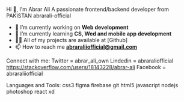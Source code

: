 Hi 👋, I'm Abrar Ali
A passionate frontend/backend developer from PAKISTAN
abrarali-official

- 🔭 I’m currently working on **Web development**
- 🌱 I’m currently learning **CS, Wed and mobile app development**
- 👨‍💻 All of my projects are available at [Github]
- 📫 How to reach me **abraraliiofficial@gmail.com**

Connect with me:
Twitter  = abrar_ali_own
Lindedin = abraraliofficial
https://stackoverflow.com/users/18143228/abrar-ali 
Facebook = abraraliiofficial

Languages and Tools:
css3 figma firebase git html5 javascript nodejs photoshop react xd
